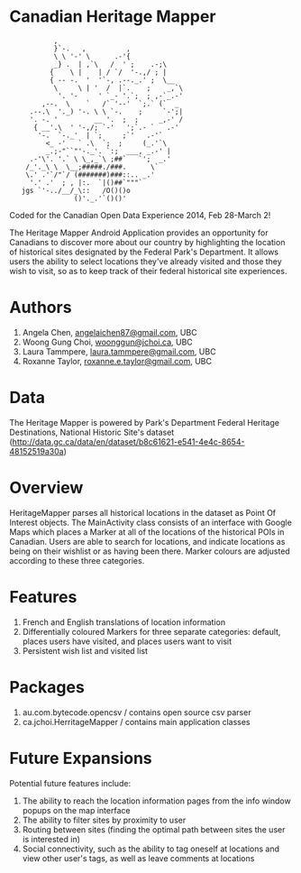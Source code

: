 Canadian Heritage Mapper
==============

               ,
               }`-.   ,          ,
               \ \ '-' \      .-'{
               _} .  | ,`\   /  ' ;    .-;\
              {    \ |    | / `/  '-.,/ ; |
              { -- -.  '  '`-, .--._.' ;  \__
               \     \ | '  /  |`.    ;    _,`\
                '. '-     ' `_- '.`;  ; ,-`_.-'
            ,--.  \    `   /` '--'  `;.` (`  _
         .--.\  '._) '-. \ \ `-.    ;     `-';|
         '. -. '         __ '.  ;  ;     _,-' /
          { __'.\  ' '-,/; `-'   ';`.- `   .-'
           '-.  `-._'  | `;     ;`'   .-'`
             <_ -'   ` .\  `;  ;     (_.'`\
             _.;-"``"'-._'. `:;  ___, _.-' |
         .-'\'. '.` \ \_,_`\ ;##`   `';  _.'
        /_'._\ \  \__;#####./###.      \`
        \.' .'`/"`/ (#######)###::.. _.'
         '.' .'  ; , |:.  `|()##`"""` 
       jgs `'-../__/_\::   /O()()o
                    ()'._.'`()()'
                    

Coded for the Canadian Open Data Experience 2014, Feb 28-March 2!

The Heritage Mapper Android Application provides an opportunity for Canadians to discover more about our country by highlighting the location of historical sites designated by the Federal Park's Department. It allows users the ability to select locations they've already visited and those they wish to visit, so as to keep track of their federal historical site experiences. 



Authors
==============
1. Angela Chen, angelaichen87@gmail.com, UBC
2. Woong Gung Choi, woonggun@jchoi.ca, UBC
3. Laura Tammpere, laura.tammpere@gmail.com, UBC
4. Roxanne Taylor, roxanne.e.taylor@gmail.com, UBC
  

Data
==============
The Heritage Mapper is powered by Park's Department Federal Heritage Destinations, National Historic Site's dataset (http://data.gc.ca/data/en/dataset/b8c61621-e541-4e4c-8654-48152519a30a)

Overview
==============

HeritageMapper parses all historical locations in the dataset as Point Of Interest objects. The MainActivity class consists of an interface with Google Maps which places a Marker at all of the locations of the historical POIs in Canadian. Users are able to search for locations, and indicate locations as being on their wishlist or as having been there. Marker colours are adjusted according to these three categories. 

Features
==============
1. French and English translations of location information
2. Differentially coloured Markers for three separate categories: default, places users have visited, and places users want to visit
3. Persistent wish list and visited list

Packages
==============
1. au.com.bytecode.opencsv / contains open source csv parser
2. ca.jchoi.HerritageMapper / contains main application classes

Future Expansions
==============

Potential future features include:
1. The ability to reach the location information pages from the info window popups on the map interface
2. The ability to filter sites by proximity to user
3. Routing between sites (finding the optimal path between sites the user is interested in)
4. Social connectivity, such as the ability to tag oneself at locations and view other user's tags, as well as leave comments at locations
